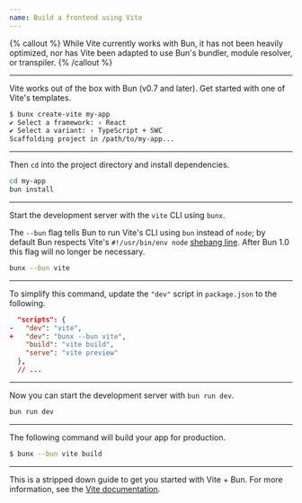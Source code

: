 ```yaml
---
name: Build a frontend using Vite
---
```


{% callout %}
While Vite currently works with Bun, it has not been heavily optimized, nor has Vite been adapted to use Bun's bundler, module resolver, or transpiler.
{% /callout %}

---

Vite works out of the box with Bun (v0.7 and later). Get started with one of Vite's templates.

```bash
$ bunx create-vite my-app
✔ Select a framework: › React
✔ Select a variant: › TypeScript + SWC
Scaffolding project in /path/to/my-app...
```

---

Then `cd` into the project directory and install dependencies.

```bash
cd my-app
bun install
```

---

Start the development server with the `vite` CLI using `bunx`.

The `--bun` flag tells Bun to run Vite's CLI using `bun` instead of `node`; by default Bun respects Vite's `#!/usr/bin/env node` [shebang line](<https://en.wikipedia.org/wiki/Shebang_(Unix)>). After Bun 1.0 this flag will no longer be necessary.

```bash
bunx --bun vite
```

---

To simplify this command, update the `"dev"` script in `package.json` to the following.

```json-diff#package.json
  "scripts": {
-   "dev": "vite",
+   "dev": "bunx --bun vite",
    "build": "vite build",
    "serve": "vite preview"
  },
  // ...
```

---

Now you can start the development server with `bun run dev`.

```bash
bun run dev
```

---

The following command will build your app for production.

```sh
$ bunx --bun vite build
```

---

This is a stripped down guide to get you started with Vite + Bun. For more information, see the [Vite documentation](https://vitejs.dev/guide/).
